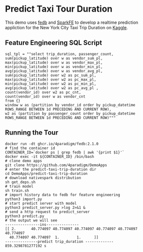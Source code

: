 #  Predict Taxi Tour Duration

This demo uses [fedb](https://github.com/4paradigm/fedb) and [SparkFE](https://github.com/4paradigm/SparkFE) to develop a realtime prediction appliction for the New York City Taxi Trip Duration on [Kaggle](https://www.kaggle.com/c/nyc-taxi-trip-duration/overview).

## Feature Engineering SQL Script

```
sql_tpl = ""select trip_duration, passenger_count,
sum(pickup_latitude) over w as vendor_sum_pl,
max(pickup_latitude) over w as vendor_max_pl,
min(pickup_latitude) over w as vendor_min_pl,
avg(pickup_latitude) over w as vendor_avg_pl,
sum(pickup_latitude) over w2 as pc_sum_pl,
max(pickup_latitude) over w2 as pc_max_pl,
min(pickup_latitude) over w2 as pc_min_pl,
avg(pickup_latitude) over w2 as pc_avg_pl ,
count(vendor_id) over w2 as pc_cnt,
count(vendor_id) over w as vendor_cnt
from {}
window w as (partition by vendor_id order by pickup_datetime ROWS_RANGE BETWEEN 1d PRECEDING AND CURRENT ROW),
w2 as (partition by passenger_count order by pickup_datetime ROWS_RANGE BETWEEN 1d PRECEDING AND CURRENT ROW)"""
```

## Running the Tour

```
docker run -dt ghcr.io/4paradigm/fedb:2.1.0
# find the container id
CONTAINER_ID=`docker ps | grep fedb | awk '{print $1}'`
docker exec -it ${CONTAINER_ID} /bin/bash
# clone demo apps
git clone https://github.com/4paradigm/DemoApps
# enter the predict-taxi-trip-duration dir
cd DemoApps/predict-taxi-trip-duration
# download nativespark distribution
sh get_deps.sh
# train model
sh train.sh
# import history data to fedb for feature engineering
python3 import.py
# start predict server with model
python3 predict_server.py >log 2>&1 &
# send a http request to predict_server
python3 predict.py
# the output we will see
----------------ins---------------
[[ 2.       40.774097 40.774097 40.774097 40.774097 40.774097 40.774097
  40.774097 40.774097  1.        1.      ]]
---------------predict trip_duration -------------
859.3298781277192 s
```

